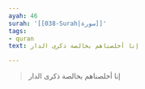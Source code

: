 ```yaml
---
ayah: 46
surah: '[[038-Surah|سورة]]'
tags:
- quran
text: إنا أخلصناهم بخالصة ذكرى الدار

---
```

> إنا أخلصناهم بخالصة ذكرى الدار
